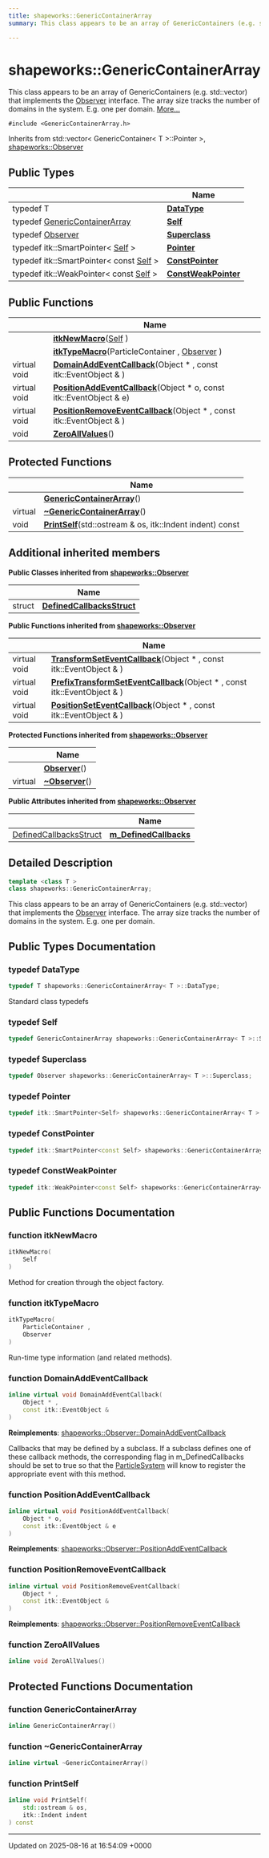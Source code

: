 ```yaml
---
title: shapeworks::GenericContainerArray
summary: This class appears to be an array of GenericContainers (e.g. std::vector) that implements the Observer interface. The array size tracks the number of domains in the system. E.g. one per domain. 

---
```


# shapeworks::GenericContainerArray



This class appears to be an array of GenericContainers (e.g. std::vector) that implements the [Observer]() interface. The array size tracks the number of domains in the system. E.g. one per domain.  [More...](#detailed-description)


`#include <GenericContainerArray.h>`

Inherits from std::vector< GenericContainer< T >::Pointer >, [shapeworks::Observer](../Classes/classshapeworks_1_1Observer.md)

## Public Types

|                | Name           |
| -------------- | -------------- |
| typedef T | **[DataType](../Classes/classshapeworks_1_1GenericContainerArray.md#typedef-datatype)**  |
| typedef [GenericContainerArray](../Classes/classshapeworks_1_1GenericContainerArray.md) | **[Self](../Classes/classshapeworks_1_1GenericContainerArray.md#typedef-self)**  |
| typedef [Observer](../Classes/classshapeworks_1_1Observer.md) | **[Superclass](../Classes/classshapeworks_1_1GenericContainerArray.md#typedef-superclass)**  |
| typedef itk::SmartPointer< [Self](../Classes/classshapeworks_1_1GenericContainerArray.md) > | **[Pointer](../Classes/classshapeworks_1_1GenericContainerArray.md#typedef-pointer)**  |
| typedef itk::SmartPointer< const [Self](../Classes/classshapeworks_1_1GenericContainerArray.md) > | **[ConstPointer](../Classes/classshapeworks_1_1GenericContainerArray.md#typedef-constpointer)**  |
| typedef itk::WeakPointer< const [Self](../Classes/classshapeworks_1_1GenericContainerArray.md) > | **[ConstWeakPointer](../Classes/classshapeworks_1_1GenericContainerArray.md#typedef-constweakpointer)**  |

## Public Functions

|                | Name           |
| -------------- | -------------- |
| | **[itkNewMacro](../Classes/classshapeworks_1_1GenericContainerArray.md#function-itknewmacro)**([Self](../Classes/classshapeworks_1_1GenericContainerArray.md) ) |
| | **[itkTypeMacro](../Classes/classshapeworks_1_1GenericContainerArray.md#function-itktypemacro)**(ParticleContainer , [Observer](../Classes/classshapeworks_1_1Observer.md) ) |
| virtual void | **[DomainAddEventCallback](../Classes/classshapeworks_1_1GenericContainerArray.md#function-domainaddeventcallback)**(Object * , const itk::EventObject & ) |
| virtual void | **[PositionAddEventCallback](../Classes/classshapeworks_1_1GenericContainerArray.md#function-positionaddeventcallback)**(Object * o, const itk::EventObject & e) |
| virtual void | **[PositionRemoveEventCallback](../Classes/classshapeworks_1_1GenericContainerArray.md#function-positionremoveeventcallback)**(Object * , const itk::EventObject & ) |
| void | **[ZeroAllValues](../Classes/classshapeworks_1_1GenericContainerArray.md#function-zeroallvalues)**() |

## Protected Functions

|                | Name           |
| -------------- | -------------- |
| | **[GenericContainerArray](../Classes/classshapeworks_1_1GenericContainerArray.md#function-genericcontainerarray)**() |
| virtual | **[~GenericContainerArray](../Classes/classshapeworks_1_1GenericContainerArray.md#function-~genericcontainerarray)**() |
| void | **[PrintSelf](../Classes/classshapeworks_1_1GenericContainerArray.md#function-printself)**(std::ostream & os, itk::Indent indent) const |

## Additional inherited members

**Public Classes inherited from [shapeworks::Observer](../Classes/classshapeworks_1_1Observer.md)**

|                | Name           |
| -------------- | -------------- |
| struct | **[DefinedCallbacksStruct](../Classes/structshapeworks_1_1Observer_1_1DefinedCallbacksStruct.md)**  |

**Public Functions inherited from [shapeworks::Observer](../Classes/classshapeworks_1_1Observer.md)**

|                | Name           |
| -------------- | -------------- |
| virtual void | **[TransformSetEventCallback](../Classes/classshapeworks_1_1Observer.md#function-transformseteventcallback)**(Object * , const itk::EventObject & ) |
| virtual void | **[PrefixTransformSetEventCallback](../Classes/classshapeworks_1_1Observer.md#function-prefixtransformseteventcallback)**(Object * , const itk::EventObject & ) |
| virtual void | **[PositionSetEventCallback](../Classes/classshapeworks_1_1Observer.md#function-positionseteventcallback)**(Object * , const itk::EventObject & ) |

**Protected Functions inherited from [shapeworks::Observer](../Classes/classshapeworks_1_1Observer.md)**

|                | Name           |
| -------------- | -------------- |
| | **[Observer](../Classes/classshapeworks_1_1Observer.md#function-observer)**() |
| virtual | **[~Observer](../Classes/classshapeworks_1_1Observer.md#function-~observer)**() |

**Public Attributes inherited from [shapeworks::Observer](../Classes/classshapeworks_1_1Observer.md)**

|                | Name           |
| -------------- | -------------- |
| [DefinedCallbacksStruct](../Classes/structshapeworks_1_1Observer_1_1DefinedCallbacksStruct.md) | **[m_DefinedCallbacks](../Classes/classshapeworks_1_1Observer.md#variable-m-definedcallbacks)**  |


## Detailed Description

```cpp
template <class T >
class shapeworks::GenericContainerArray;
```

This class appears to be an array of GenericContainers (e.g. std::vector) that implements the [Observer]() interface. The array size tracks the number of domains in the system. E.g. one per domain. 
## Public Types Documentation

### typedef DataType

```cpp
typedef T shapeworks::GenericContainerArray< T >::DataType;
```


Standard class typedefs 


### typedef Self

```cpp
typedef GenericContainerArray shapeworks::GenericContainerArray< T >::Self;
```


### typedef Superclass

```cpp
typedef Observer shapeworks::GenericContainerArray< T >::Superclass;
```


### typedef Pointer

```cpp
typedef itk::SmartPointer<Self> shapeworks::GenericContainerArray< T >::Pointer;
```


### typedef ConstPointer

```cpp
typedef itk::SmartPointer<const Self> shapeworks::GenericContainerArray< T >::ConstPointer;
```


### typedef ConstWeakPointer

```cpp
typedef itk::WeakPointer<const Self> shapeworks::GenericContainerArray< T >::ConstWeakPointer;
```


## Public Functions Documentation

### function itkNewMacro

```cpp
itkNewMacro(
    Self 
)
```


Method for creation through the object factory. 


### function itkTypeMacro

```cpp
itkTypeMacro(
    ParticleContainer ,
    Observer 
)
```


Run-time type information (and related methods). 


### function DomainAddEventCallback

```cpp
inline virtual void DomainAddEventCallback(
    Object * ,
    const itk::EventObject & 
)
```


**Reimplements**: [shapeworks::Observer::DomainAddEventCallback](../Classes/classshapeworks_1_1Observer.md#function-domainaddeventcallback)


Callbacks that may be defined by a subclass. If a subclass defines one of these callback methods, the corresponding flag in m_DefinedCallbacks should be set to true so that the [ParticleSystem](../Classes/classshapeworks_1_1ParticleSystem.md) will know to register the appropriate event with this method. 


### function PositionAddEventCallback

```cpp
inline virtual void PositionAddEventCallback(
    Object * o,
    const itk::EventObject & e
)
```


**Reimplements**: [shapeworks::Observer::PositionAddEventCallback](../Classes/classshapeworks_1_1Observer.md#function-positionaddeventcallback)


### function PositionRemoveEventCallback

```cpp
inline virtual void PositionRemoveEventCallback(
    Object * ,
    const itk::EventObject & 
)
```


**Reimplements**: [shapeworks::Observer::PositionRemoveEventCallback](../Classes/classshapeworks_1_1Observer.md#function-positionremoveeventcallback)


### function ZeroAllValues

```cpp
inline void ZeroAllValues()
```


## Protected Functions Documentation

### function GenericContainerArray

```cpp
inline GenericContainerArray()
```


### function ~GenericContainerArray

```cpp
inline virtual ~GenericContainerArray()
```


### function PrintSelf

```cpp
inline void PrintSelf(
    std::ostream & os,
    itk::Indent indent
) const
```


-------------------------------

Updated on 2025-08-16 at 16:54:09 +0000